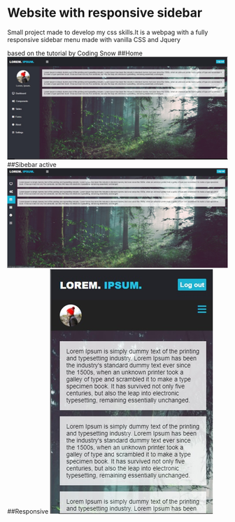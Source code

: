 # Website with responsive sidebar
Small project made to develop my css skills.It is a webpag with a fully responsive sidebar menu made with vanilla CSS and Jquery

based on the tutorial by Coding Snow
##Home
![Home](https://github.com/lucaspires-source/sidebar_responsive/blob/main/1.jpg?raw=true)
##Sibebar active
![Sidebar actived](https://github.com/lucaspires-source/sidebar_responsive/blob/main/2.jpg?raw=true)
##Responsive
![Responsive](https://github.com/lucaspires-source/sidebar_responsive/blob/main/3.jpg?raw=true)
